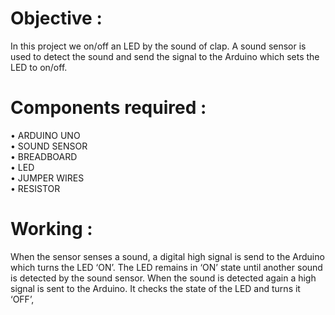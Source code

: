 # Objective :
In this project we on/off an LED by the sound of clap. A sound sensor is used to detect the sound and send the signal to the Arduino which sets the LED to on/off. 

# Components required :    
•	ARDUINO UNO    
•	SOUND SENSOR     
•	BREADBOARD    
•	LED    
•	JUMPER WIRES     
•	RESISTOR    

# Working :
When the sensor senses a sound, a digital high signal is send to the Arduino which turns the LED ‘ON’. The LED remains in ‘ON’ state until another sound is detected by the sound sensor. When the sound is detected again a high signal is sent to the Arduino. It checks the state of the LED and turns it ‘OFF’,
